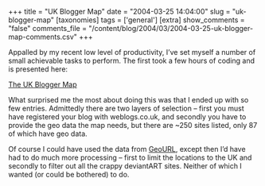 +++
title = "UK Blogger Map"
date = "2004-03-25 14:04:00"
slug = "uk-blogger-map"
[taxonomies]
tags = ['general']
[extra]
show_comments = "false"
comments_file = "/content/blog/2004/03/2004-03-25-uk-blogger-map-comments.csv"
+++

Appalled by my recent low level of productivity, I’ve set myself a number of small achievable tasks to perform. The first took a few hours of coding and is presented here:

[The UK Blogger Map](http://philwilson.org/ukbloggermap)

What surprised me the most about doing this was that I ended up with so few entries. Admittedly there are two layers of selection – first you must have registered your blog with weblogs.co.uk, and secondly you have to provide the geo data the map needs, but there are ~250 sites listed, only 87 of which have geo data.

Of course I could have used the data from [GeoURL](http://geourl.org/), except then I’d have had to do much more processing – first to limit the locations to the UK and secondly to filter out all the crappy deviantART sites. Neither of which I wanted (or could be bothered) to do.
